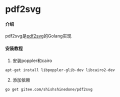 # pdf2svg

#### 介绍
pdf2svg是[pdf2svg](https://github.com/dawbarton/pdf2svg)的Golang实现


#### 安装教程

1. 安装poppler和cairo
```
apt-get install libpoppler-glib-dev libcairo2-dev
```

2. 添加依赖
```
go get gitee.com/shishshinedone/pdf2svg
```
